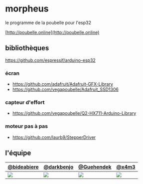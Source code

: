 # morpheus

le programme de la poubelle pour l'esp32

[http://poubelle.online](http://poubelle.online)

## bibliothèques

https://github.com/espressif/arduino-esp32

### écran
* https://github.com/adafruit/Adafruit-GFX-Library
* https://github.com/vegapoubelle/Adafruit_SSD1306

### capteur d'effort
* https://github.com/vegapoubelle/Q2-HX711-Arduino-Library

### moteur pas à pas
* https://github.com/laurb9/StepperDriver

## l'équipe

| [@bideabiere](https://github.com/bideabiere) | [@darkbenjo](https://github.com/darkbenjo) | [@Guehendek](https://github.com/Guehendek) | [@x4m3](https://github.com/x4m3) |
|---|---|---|---|
| [![](https://avatars0.githubusercontent.com/u/34767257?s=100)](https://github.com/bideabiere) | [![](https://avatars2.githubusercontent.com/u/34767515?s=100)](https://github.com/darkbenjo) | [![](https://avatars1.githubusercontent.com/u/34568595?s=100)](https://github.com/Guehendek) | [![](https://avatars0.githubusercontent.com/u/8809909?s=100)](https://github.com/x4m3) |

